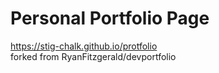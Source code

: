 # Personal Portfolio Page
https://stig-chalk.github.io/protfolio <br>
forked from RyanFitzgerald/devportfolio 
